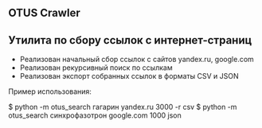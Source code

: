 OTUS Crawler
------------------------------------------

Утилита по сбору ссылок с интернет-страниц
------------------------------------------
* Реализован начальный сбор ссылок с сайтов yandex.ru, google.com
* Реализован рекурсивный поиск по ссылкам
* Реализован экспорт собранных ссылок в форматы CSV и JSON

Пример использования:

$ python -m otus_search гагарин yandex.ru 3000 -r csv
$ python -m otus_search синхрофазотрон google.com 1000 json


